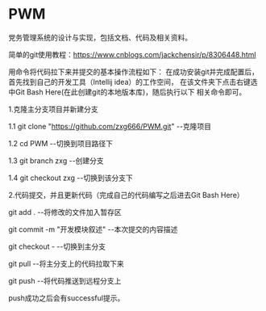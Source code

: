 # PWM
党务管理系统的设计与实现，包括文档、代码及相关资料。

简单的git使用教程：https://www.cnblogs.com/jackchensir/p/8306448.html

用命令将代码拉下来并提交的基本操作流程如下：
在成功安装git并完成配置后，首先找到自己的开发工具（Intellij idea）的工作空间，
在该文件夹下点击右键选中Git Bash Here(在此创建git的本地版本库)，随后执行以下
相关命令即可。

1.克隆主分支项目并新建分支

1.1 git clone "https://github.com/zxg666/PWM.git"         --克隆项目

1.2 cd PWM              --切换到项目路径下

1.3  git branch  zxg     --创建分支

1.4  git checkout zxg    --切换到该分支下

2.代码提交，并且更新代码（完成自己的代码编写之后进去Git Bash Here）

git add .                --将修改的文件加入暂存区

git commit -m "开发模块叙述"        --本次提交的内容描述

git checkout -          --切换到主分支

git pull                --将主分支上的代码拉取下来

git push                --将代码推送到远程分支上

push成功之后会有successful提示。

